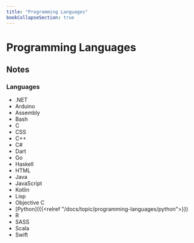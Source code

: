 ```yaml
---
title: "Programming Languages"
bookCollapseSection: true
---
```


# Programming Languages

## Notes

### Languages

- .NET
- Arduino
- Assembly
- Bash
- C
- CSS
- C++
- C#
- Dart
- Go
- Haskell
- HTML
- Java
- JavaScript
- Kotlin
- Lisp
- Objective C
- [Python]({{<relref "/docs/topic/programming-languages/python">}})
- R
- SASS
- Scala
- Swift
